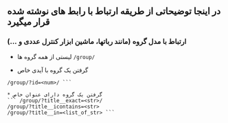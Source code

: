 ## در اینجا توضیحاتی از طریقه ارتباط با رابط های نوشته شده قرار میگیرد

### ارتباط با مدل گروه (مانند رباتها،‌ ماشین ابزار کنترل عددی و ...)

* لیستی از همه گروه ها
``` /group/ ```

* گرفتن یک گروه با آیدی خاص
``` /group/<num:id>/
/group/?id=<num>/ ```

* گرفتن یک گروه دارای عنوان خاص
``` /group/?title__exact=<str>/
/group/?title__icontains=<str>
/group/?title__in=<list_of_str> ```
